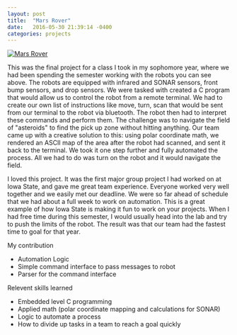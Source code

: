 ```yaml
---
layout: post
title:  "Mars Rover"
date:   2016-05-30 21:39:14 -0400
categories: projects
---
```


[![Mars Rover](http://img.youtube.com/vi/Mke0oAifLBc/0.jpg)](http://www.youtube.com/watch?v=Mke0oAifLBc)

This was the final project for a class I took in my sophomore year, where we had been spending the semester working with the robots you can see above. The robots are equipped with infrared and SONAR sensors, front bump sensors, and drop sensors. We were tasked with created a C program that would allow us to control the robot from a remote terminal. We had to create our own list of instructions like move, turn, scan that would be sent from our terminal to the robot via bluetooth. The robot then had to interpret these commands and perform them. The challenge was to navigate the field of "asteroids" to find the pick up zone without hitting anything. Our team came up with a creative solution to this: using polar coordinate math, we rendered an ASCII map of the area after the robot had scanned, and sent it back to the terminal. We took it one step further and fully automated the process. All we had to do was turn on the robot and it would navigate the field.

I loved this project. It was the first major group project I had worked on at Iowa State, and gave me great team experience. Everyone worked very well together and we easily met our deadline. We were so far ahead of schedule that we had about a full week to work on automation. This is a great example of how Iowa State is making it fun to work on your projects. When I had free time during this semester, I would usually head into the lab and try to push the limits of the robot. The result was that our team had the fastest time to goal for that year.

My contribution

- Automation Logic
- Simple command interface to pass messages to robot
- Parser for the command interface

Relevent skills learned

- Embedded level C programming
- Applied math (polar coordinate mapping and calculations for SONAR)
- Logic to automate a process
- How to divide up tasks in a team to reach a goal quickly
